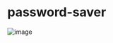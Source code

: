 ﻿# password-saver
![image](https://github.com/user-attachments/assets/e1864040-d959-4fa7-b1a0-db6f7e456d5a)
